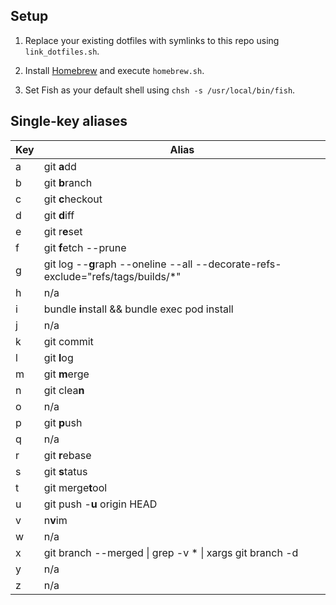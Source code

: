 ## Setup

1. Replace your existing dotfiles with symlinks to this repo using `link_dotfiles.sh`.

2. Install [Homebrew](https://brew.sh/) and execute `homebrew.sh`.

3. Set Fish as your default shell using `chsh -s /usr/local/bin/fish`.

## Single-key aliases

Key |   Alias
--  |   --
a   |   git **a**dd
b   |   git **b**ranch
c   |   git **c**heckout
d   |   git **d**iff
e   |   git r**e**set
f   |   git **f**etch --prune
g   |   git log --**g**raph --oneline --all --decorate-refs-exclude=\"refs/tags/builds/*\"
h   |   n/a
i   |   bundle **i**nstall && bundle exec pod install
j   |   n/a
k   |   git commit
l   |   git **l**og
m   |   git **m**erge
n   |   git clea**n**
o   |   n/a
p   |   git **p**ush
q   |   n/a
r   |   git **r**ebase
s   |   git **s**tatus
t   |   git merge**t**ool
u   |   git push -**u** origin HEAD
v   |   n**v**im
w   |   n/a
x   |   git branch --merged \| grep -v \* \| xargs git branch -d
y   |   n/a
z   |   n/a
